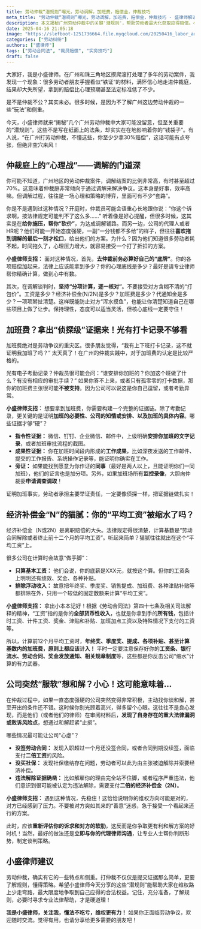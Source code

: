 ```yaml
---
title: 劳动仲裁“潜规则”曝光，劳动调解，加班费，赔偿金，仲裁技巧
meta_title: "劳动仲裁“潜规则”曝光，劳动调解，加班费，赔偿金，仲裁技巧 - 盛律师解读"
description: 本文揭秘广州劳动仲裁中的关键'潜规则'，帮助劳动者最大化获取应得赔偿。小盛律师详解仲裁调解中的心理博弈策略，教你如何应对公司的拖延战术；分析加班费索赔需要的'侦探级'证据链构建方法；揭示经济补偿金计算中的常见陷阱，确保你的平均工资不被缩水；警示公司突然服软背后可能隐藏的法律漏洞。
date: 2025-04-16 21:05:18
image: "https://slefboot-1251736664.file.myqcloud.com/20250416_labor_arbitration.png/webp"
categories: ["劳动纠纷"]
authors: ["盛律师"]
tags: ["劳动合同法", "裁员赔偿", "实务技巧"]
draft: false
---
```


大家好，我是小盛律师。在广州和珠三角地区摸爬滚打处理了多年的劳动案件，我发现一个现象：很多劳动者朋友手握看似“铁证”的材料，满怀信心地走进仲裁庭，结果却大失所望，拿到的赔偿比心理预期甚至法定标准低了不少。

是不是仲裁不公？其实未必。很多时候，是因为不了解广州这边劳动仲裁的一些“玩法”和侧重。

今天，小盛律师就来“揭秘”几个广州劳动仲裁中大家可能没留意，但至关重要的“潜规则”。这些不是写在纸面上的法条，却实实在在地影响着你的“钱袋子”。有人说，“在广州打劳动仲裁，不懂这些，你至少少拿30%赔偿”，这话可能有点夸张，但绝非空穴来风！

## 仲裁庭上的“心理战”——调解的门道深

你可能不知道，广州地区的劳动仲裁案件，调解结案的比例非常高，有时甚至超过70%。这意味着仲裁庭非常倾向于通过调解来解决争议。这本身是好事，效率高嘛。但调解过程，往往是一场心理和策略的博弈，里面可有不少“套路”。

你是不是遇到过这种情况？开庭时，仲裁员可能会语重心长地跟你说：“你这个诉求啊，按法律规定可能判不了这么多……” 听着像是好心提醒，但很多时候，这其实是在**给你施压，帮你“砍价”**，为达成调解铺路。而另一边，公司的代理人或者HR呢？他们可能一开始态度强硬，一副“一分钱都不多给”的样子，但往往**喜欢拖到调解的最后一刻才松口**，给出他们的方案。为什么？因为他们知道很多劳动者耗不起，时间拖久了，心理压力增大，就容易接受一个打了折扣的方案。

**小盛律师支招：** 面对这种情况，首先，**去仲裁前务必算好自己的“底牌”**。你的各项赔偿加起来，法律上应该能拿到多少？你的心理底线是多少？最好是请专业律师帮你精确计算，做到心中有数。

其次，在调解谈判时，**坚持“分项计算，逐一核对”**。不要接受对方含糊不清的“打包价”。工资是多少？经济补偿金(N/2N)是多少？加班费是多少？代通知金是多少？一项项掰扯清楚。这样既能防止对方“浑水摸鱼”，也能让你清楚知道自己在哪些项目上做了让步。保持理性，态度可以适当灵活，但核心底线一定要守住！

## 加班费？拿出“侦探级”证据来！光有打卡记录不够看

加班费绝对是劳动争议的重灾区。很多朋友觉得，“我有上下班打卡记录，这不就证明我加班了吗？” 太天真了！在广州的仲裁实践中，对于加班费的认定是比较严格的。

光有电子考勤记录？仲裁员很可能会问：“谁安排你加班的？你加这个班做了什么？有没有相应的审批手续？” 如果你答不上来，或者只有孤零零的打卡数据，那你的加班费主张很可能**不被支持**。因为公司可以说这是你自己逗留，或者考勤异常。

**小盛律师支招：** 想要拿到加班费，你需要构建一个完整的证据链。除了考勤记录，更关键的是证明**加班的必要性、公司的知情或安排、以及加班的具体内容**。哪些证据才够“硬”？

* **指令性证据：** 微信、钉钉、企业微信、邮件中，上级明确**安排你加班的文字记录**，或者加班审批流程的截图。
* **成果性证据：** 你在加班时间段内形成的**工作成果**，比如深夜发送的工作邮件、提交的工作报告、系统操作记录等，能证明你确实在工作。
* **旁证：** 如果能找到愿意为你作证的**同事**（最好是两人以上，且能证明你们一同加班），他们的证言也是加分项。另外，如果加班场所有**监控录像**，大胆向仲裁委**申请调查调取**！

证明加班事实，劳动者承担主要举证责任，一定要像侦探一样，把证据链做扎实！

## 经济补偿金“N”的猫腻：你的“平均工资”被缩水了吗？

经济补偿金（N或2N）是离职赔偿的大头。法律规定得很清楚，计算基数是“劳动合同解除或者终止前十二个月的平均工资”。听起来简单？猫腻往往就出在这个“平均工资”上。

很多公司在计算时会故意“做手脚”：

* **只算基本工资：** 他们会说，你的底薪是XXX元，就按这个算。但你的工资条上明明还有绩效、奖金、各种补贴。
* **排除浮动收入：** 故意把年终奖、季度奖、销售提成、加班费、各种津贴补贴等都排除在外，只用一个较低的固定数额来计算“平均工资”。

**小盛律师支招：** 拿出小本本记好！根据《劳动合同法》第四十七条及相关司法解释的精神，“工资”指的是你的**全部货币性收入**，也就是你拿到手的**所有钱**，包括计时工资、计件工资、奖金、津贴和补贴、加班加点工资以及特殊情况下支付的工资等。

所以，计算前12个月平均工资时，**年终奖、季度奖、提成、各项补贴、甚至计算基数内的加班费，原则上都应该计入！** 平时一定要注意保存好你的**工资条、银行流水、劳动合同、奖金发放通知、相关规章制度**等，这些都是你反击公司“缩水”计算的有力武器。

## 公司突然“服软”想和解？小心！这可能意味着…

在仲裁过程中，如果一直态度强硬的公司突然变得非常积极，主动找你谈和解，甚至开出的条件还不错。这时候你别光顾着高兴，得多留个心眼。这往往不是良心发现，而是他们（或者他们的律师）在审阅材料后，**发现了自身存在的重大法律漏洞或败诉风险点**，想通过和解赶紧“止损”。

哪些情况最可能让公司“心虚”？

* **没签劳动合同：** 发现入职超过一个月还没签合同，或者合同到期没续签，面临支付**二倍工资**的风险。
* **没买社保：** 发现社保缴纳存在问题，劳动者可以此为由主张被迫解除并索要经济补偿。
* **违法解除证据确凿：** 比如解雇你的理由完全站不住脚，或者程序严重违法，他们意识到很可能被认定为违法解除，需要支付**二倍的经济补偿金（2N）**。

**小盛律师支招：** 遇到这种情况，先稳住！这恰恰说明你的维权方向可能是对的，对方已经感到了压力。不要被对方突如其来的“善意”迷惑，急于接受一个看起来还行的方案。

此时，应该**重新评估你的诉求和对方的软肋**，这反而是你争取更有利和解方案的好时机！当然，最好的做法还是**立即与你的代理律师沟通**，让专业人士帮你判断形势，制定谈判策略。

## 小盛律师建议

劳动仲裁，确实有它的一些特点和侧重。打仲裁不仅仅是提交证据那么简单，更要了解规则，懂得策略。希望小盛律师今天分享的这些“潜规则”能帮助大家在维权路上少走弯路，最大限度地争取到自己应得的合法权益。记住，充分准备，了解规则，必要时寻求专业法律帮助，才是硬道理！

**我是小盛律师，关注我，懂法不吃亏，维权更有力！** 如果你正面临劳动争议，欢迎随时交流。觉得有用，也请分享给更多需要的朋友吧！